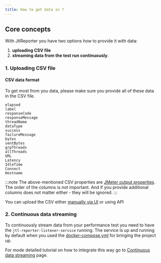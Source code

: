 ```yaml
---
title: How to get data in ?
---
```


## Core concepts

With JtlReporter you have two options how to provide it with data:
1. **uploading CSV file**
2. **streaming data from the test run continuously**.

### 1. Uploading CSV file
#### CSV data format

To get most from you data, please make sure you provide all of these data in the CSV file.

```
elapsed
label
responseCode
responseMessage
threadName
dataType
success
failureMessage
bytes
sentBytes
grpThreads
allThreads
URL
Latency
IdleTime
Connect
Hostname
```

:::note
The above-mentioned CSV properties are [JMeter output properties](https://jmeter.apache.org/usermanual/listeners.html#csvlogformat). The order of the columns is not important. And if you provide additional columns does not matter either - they will be ignored.
:::

You can upload the CSV either [manually via UI](/docs/integrations/manual-data-upload) or using API


### 2. Continuous data streaming

To continuously stream data from your performance test you need to have the `jtl-reporter-listener-service` running. The service is up and running by default when you used the [docker-compose.yml](https://github.com/ludeknovy/jtl-reporter/blob/master/docker-compose.yml) for bringing the project up.

For mode detailed tutorial on how to integrate this way go to [Continuous data streaming](/docs/integrations/samples-streaming) page.

